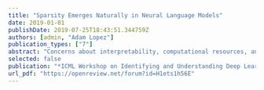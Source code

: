 ```yaml
---
title: "Sparsity Emerges Naturally in Neural Language Models"
date: 2019-01-01
publishDate: 2019-07-25T18:43:51.344759Z
authors: [admin, "Adam Lopez"]
publication_types: ["7"]
abstract: "Concerns about interpretability, computational resources, and principled inductive priors have motivated efforts to engineer sparse  neural  models for NLP tasks. If sparsity is important for NLP, might well-trained neural models naturally become roughly sparse? Using the Taxi-Euclidean norm to measure sparsity, we find that frequent input words are associated with concentrated or sparse activations, while frequent target words are associated with dispersed activations but concentrated gradients. We find that  gradients associated with function words are more concentrated than the gradients of content words, even controlling for word frequency."
selected: false
publication: "*ICML Workshop on Identifying and Understanding Deep Learning Phenomena*"
url_pdf: "https://openreview.net/forum?id=H1ets1h56E"
---
```

